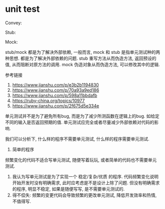 # unit test

Convey:

Stub:

Mock: 

stub/mock 都是为了解决外部依赖, 一般而言, mock 和 stub 是指单元测试种的两种思想. 都是为了解决外部依赖的问题.
stub 重写方法从而伪造方法, 返回预设的值, 从而阻断对原方法的调用.
mock 伪造对象从而伪造方法, 可以修改其中的逻辑.

参考链接
1. https://www.jianshu.com/p/e3b2b1194830
2. https://www.jianshu.com/p/70a93a9ed186
3. https://www.jianshu.com/p/598a11bbdafb
4. https://ruby-china.org/topics/10977
5. https://www.jianshu.com/p/2f675d5e334e

单元测试并不是为了避免所有bug, 而是为了减少所测函数在逻辑上的bug. 如给定不同的输入是否返回预期的值.
单元测试应完全或者尽量减少外部依赖对代码的影响.

我们可以分析下, 什么样的程序不需要单元测试, 什么样的程序需要单元测试.
1. 简单的程序

频繁变化的代码不适合写单元测试, 随便写着玩玩, 或者简单的代码也不需要单元测试.
1. 我认为写单元测试是为了实现一个 稳定/复杂/优质 的程序. 代码频繁变化说明开始开发时没有明确需求, 此时应考虑是不是设计上除了问题.  但没有明确需求的程序, 明显不稳定, 如果是随便写写, 是不需要单元测试的.
2. 得不偿失: 频繁的变更代码会导致频繁的更改单元测试, 降低开发效率和热情, 不值得写.
